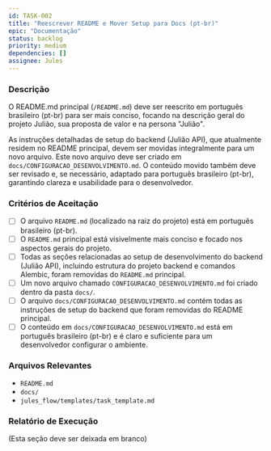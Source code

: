 ```yaml
---
id: TASK-002
title: "Reescrever README e Mover Setup para Docs (pt-br)"
epic: "Documentação"
status: backlog
priority: medium
dependencies: []
assignee: Jules
---
```


### Descrição

O README.md principal (`/README.md`) deve ser reescrito em português brasileiro (pt-br) para ser mais conciso, focando na descrição geral do projeto Julião, sua proposta de valor e na persona "Julião".

As instruções detalhadas de setup do backend (Julião API), que atualmente residem no README principal, devem ser movidas integralmente para um novo arquivo. Este novo arquivo deve ser criado em `docs/CONFIGURACAO_DESENVOLVIMENTO.md`. O conteúdo movido também deve ser revisado e, se necessário, adaptado para português brasileiro (pt-br), garantindo clareza e usabilidade para o desenvolvedor.

### Critérios de Aceitação

- [ ] O arquivo `README.md` (localizado na raiz do projeto) está em português brasileiro (pt-br).
- [ ] O `README.md` principal está visivelmente mais conciso e focado nos aspectos gerais do projeto.
- [ ] Todas as seções relacionadas ao setup de desenvolvimento do backend (Julião API), incluindo estrutura do projeto backend e comandos Alembic, foram removidas do `README.md` principal.
- [ ] Um novo arquivo chamado `CONFIGURACAO_DESENVOLVIMENTO.md` foi criado dentro da pasta `docs/`.
- [ ] O arquivo `docs/CONFIGURACAO_DESENVOLVIMENTO.md` contém todas as instruções de setup do backend que foram removidas do README principal.
- [ ] O conteúdo em `docs/CONFIGURACAO_DESENVOLVIMENTO.md` está em português brasileiro (pt-br) e é claro e suficiente para um desenvolvedor configurar o ambiente.

### Arquivos Relevantes

* `README.md`
* `docs/`
* `jules_flow/templates/task_template.md`

### Relatório de Execução

(Esta seção deve ser deixada em branco)
